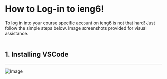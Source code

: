 # How to Log-in to ieng6!

To log in into your course specific account on ieng6 is not that hard! Just follow the simple steps below. Image screenshots provided for visual assistance.
<br/><br/>
## 1. Installing VSCode
---
![Image](https://github.com/mYang25/cse15l-lab-reports/blob/22b0a2e3b1bb405f431748575201f4e1f685c5f2/Install%20VSCode.png)
